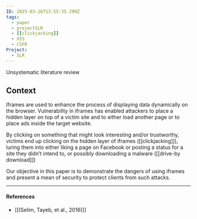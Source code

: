 ```yaml
---
ID: 2025-03-26T13:55:35.290Z
tags:
  - paper
  - projectSLR
  - [[clickjacking]]
  - XSS
  - CSFR
Project:
  - SLR
---
```

Unsystematic literature review
## Context

Iframes are used to enhance the process of displaying data dynamically on the browser. Vulnerability in iframes has enabled attackers to place a hidden layer on top of a victim site and to either load another page or to place ads inside the target website.

By clicking on something that might look interesting and/or trustworthy, victims end up clicking on the hidden layer of iframes ([[clickjacking]]), luring them into either liking a page on Facebook or posting a status for a site they didn’t intend to, or possibly downloading a malware ([[drive-by download]])

Our objective in this paper is to demonstrate the dangers of using iframes and present a mean of security to protect clients from such attacks.

---
#### References
- [[(Selim, Tayeb, et al., 2016)]]
